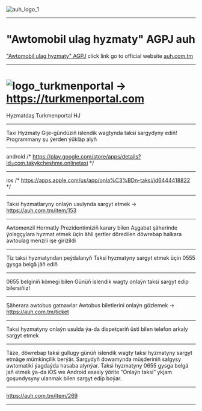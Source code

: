![auh_logo_1](https://user-images.githubusercontent.com/64286632/231982445-62a070e9-f616-406b-a31b-e75be5442bf7.png) 
***********************************************************************************************************
# "Awtomobil ulag hyzmaty" AGPJ auh
["Awtomobil ulag hyzmaty" AGPJ](https://auh.com.tm) click link go to official website
[auh.com.tm](https://auh.com.tm)
***********************************************************************************************************
# ![logo_turkmenportal](https://user-images.githubusercontent.com/64286632/231983058-7c796c16-0c38-4bd8-b51c-855face043bf.png) -> https://turkmenportal.com 
Hyzmatdaş Turkmenportal HJ
***********************************************************************************************************
Taxi Hyzmaty
Gije-gündüziň islendik wagtynda taksi sargydyny ediň!
Programmany şu ýerden ýükläp alyň
***********************************************************************************************************
android /*
https://play.google.com/store/apps/details?id=com.takykcheshme.onlinetaxi
*/
***********************************************************************************************************
ios /*
https://apps.apple.com/us/app/onla%C3%BDn-taksi/id6444418822
*/
***********************************************************************************************************
Taksi hyzmatlaryny onlaýn usulynda sargyt etmek -> https://auh.com.tm/item/153
***********************************************************************************************************
Awtomenzil
Hormatly Prezidentimiziň karary bilen Aşgabat şäherinde ýolagçylara hyzmat etmek üçin ähli şertler döredilen döwrebap halkara awtoulag menzili işe girizildi
***********************************************************************************************************
Tiz taksi hyzmatyndan peýdalanyň
Taksi hyzmatyny sargyt etmek üçin 0555 gysga belgä jäň ediň
***********************************************************************************************************
0655 belginiň kömegi bilen
Günüň islendik wagty onlaýn taksi sargyt edip bilersiňiz!
***********************************************************************************************************
Şäherara awtobus gatnawlar
Awtobus biletlerini onlaýn gözlemek -> https://auh.com.tm/ticket
***********************************************************************************************************
Taksi hyzmatyny onlaýn usulda ýa-da dispetçeriň üsti bilen telefon arkaly sargyt etmek
***********************************************************************************************************
Täze, döwrebap taksi gullugy günüň islendik wagty taksi hyzmatyny sargyt etmäge mümkinçilik berýär. Sargydyň dowamynda müşderiniň salgysy awtomatiki ýagdaýda hasaba alynýar. Taksi hyzmatyny 0655 gysga belgä jaň etmek ýa-da iOS we Android esasly ýörite “Onlaýn taksi” ykjam goşundysyny ulanmak bilen sargyt edip boýar.
***********************************************************************************************************
https://auh.com.tm/item/269
***********************************************************************************************************
